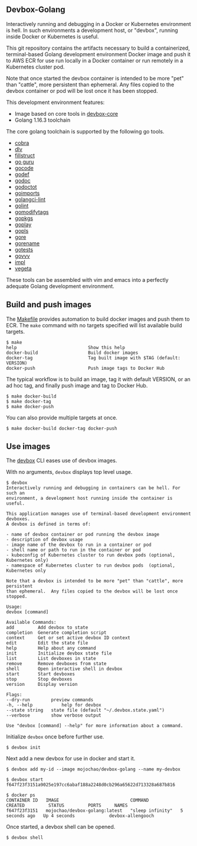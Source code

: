 ## Devbox-Golang

Interactively running and debugging in a Docker or Kubernetes environment is
hell. In such environments a development host, or "devbox", running inside 
Docker or Kubernetes is useful.

This git repository contains the artifacts necessary to build a containerized,
terminal-based Golang development environment Docker image and push it to AWS
ECR for use run locally in a Docker container or run remotely in a Kubernetes
cluster pod.

Note that once started the devbox container is intended to be more "pet" than
"cattle", more persistent than ephemeral.  Any files copied to the devbox
container or pod will be lost once it has been stopped.

This development environment features:

- Image based on core tools in [devbox-core](https://github.com/mojochao/devbox-core)
- Golang 1.16.3 toolchain

The core golang toolchain is supported by the following go tools.

- [cobra](https://github.com/spf13/cobra)
- [dlv](https://github.com/go-delve/delve/cmd/dlv)
- [fillstruct](https://github.com/davidrjenni/reftools/cmd/fillstruct)
- [go guru](https://golang.org/x/tools/cmd/guru)
- [gocode](https://github.com/nsf/gocode)
- [godef](https://github.com/rogpeppe/godef)
- [godoc](https://golang.org/x/tools/cmd/godoc)
- [godoctot](https://github.com/godoctor/godoctor)
- [goimports](https://golang.org/x/tools/cmd/goimports)
- [golangci-lint](https://github.com/golangci/golangci-lint)
- [golint](https://golang.org/x/lint/golint)
- [gomodifytags](https://github.com/fatih/gomodifytags)
- [gopkgs](https://github.com/haya14busa/gopkgs/cmd/gopkgs)
- [goplay](https://github.com/haya14busa/goplay/cmd/goplay)
- [gopls](https://golang.org/x/tools/gopls)
- [gore](https://github.com/motemen/gore)  
- [gorename](https://golang.org/x/tools/cmd/gorename)
- [gotests](https://github.com/cweill/gotests/gotests)
- [govvv](https://github.com/ahmetb/govvv)
- [impl](https://github.com/josharian/impl)
- [vegeta](https://github.com/tsenart/vegeta)

These tools can be assembled with vim and emacs into a perfectly adequate Golang
development environment.

## Build and push images

The [Makefile](Makefile) provides automation to build docker images and push
them to ECR.  The `make` command with no targets specified will list available
build targets.

    $ make
    help                           Show this help
    docker-build                   Build docker images
    docker-tag                     Tag built image with $TAG (default: VERSION)
    docker-push                    Push image tags to Docker Hub

The typical workflow is to build an image, tag it with default VERSION, or an
ad hoc tag, and finally push image and tag to Docker Hub.

    $ make docker-build
    $ make docker-tag
    $ make docker-push

You can also provide multiple targets at once.

    $ make docker-build docker-tag docker-push

## Use images

The [devbox](https://github.com/mojochao/devbox) CLI eases use of devbox images.

With no arguments, `devbox` displays top level usage.

    $ devbox
    Interactively running and debugging in containers can be hell. For such an
    environment, a development host running inside the container is useful.
    
    This application manages use of terminal-based development environment devboxes.
    A devbox is defined in terms of:
    
    - name of devbox container or pod running the devbox image
    - description of devbox usage
    - image name of the devbox to run in a container or pod
    - shell name or path to run in the container or pod
    - kubeconfig of Kubernetes cluster to run devbox pods (optional, Kubernetes only)
    - namespace of Kubernetes cluster to run devbox pods  (optional, Kubernetes only
    
    Note that a devbox is intended to be more "pet" than "cattle", more persistent
    than ephemeral.  Any files copied to the devbox will be lost once stopped.
    
    Usage:
    devbox [command]
    
    Available Commands:
    add         Add devbox to state
    completion  Generate completion script
    context     Get or set active devbox ID context
    edit        Edit the state file
    help        Help about any command
    init        Initialize devbox state file
    list        List devboxes in state
    remove      Remove devboxes from state
    shell       Open interactive shell in devbox
    start       Start devboxes
    stop        Stop devboxes
    version     Display version
    
    Flags:
    --dry-run        preview commands
    -h, --help           help for devbox
    --state string   state file (default "~/.devbox.state.yaml")
    --verbose        show verbose output
    
    Use "devbox [command] --help" for more information about a command.

Initialize `devbox` once before further use.

    $ devbox init

Next add a new devbox for use in docker and start it.

    $ devbox add my-id --image mojochao/devbox-golang --name my-devbox

    $ devbox start
    f647f23f3151a9025e197cc6abaf188a2248d0cb296a65622d713328a687b816
    
    $ docker ps
    CONTAINER ID   IMAGE                           COMMAND            CREATED         STATUS         PORTS     NAMES
    f647f23f3151   mojochao/devbox-golang:latest   "sleep infinity"   5 seconds ago   Up 4 seconds             devbox-allengooch

Once started, a devbox shell can be opened.

    $ devbox shell

